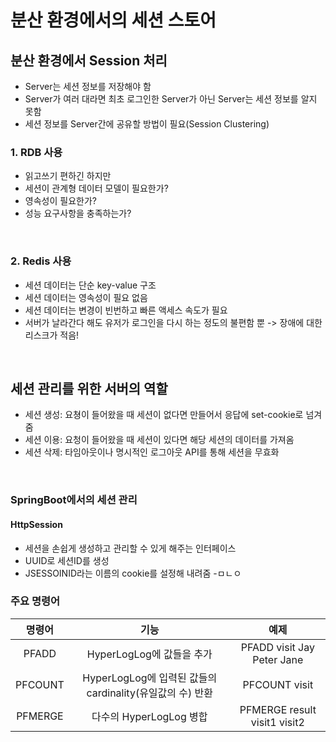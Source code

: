 # 분산 환경에서의 세션 스토어


## 분산 환경에서 Session 처리
 - Server는 세션 정보를 저장해야 함
 - Server가 여러 대라면 최초 로그인한 Server가 아닌 Server는 세션 정보를 알지 못함
 - 세션 정보를 Server간에 공유할 방법이 필요(Session Clustering)

### 1. RDB 사용
 - 읽고쓰기 편하긴 하지만
 - 세션이 관계형 데이터 모델이 필요한가?
 - 영속성이 필요한가?
 - 성능 요구사항을 충족하는가?

<br>

### 2. Redis 사용
 - 세션 데이터는 단순 key-value 구조
 - 세션 데이터는 영속성이 필요 없음
 - 세션 데이터는 변경이 빈번하고 빠른 액세스 속도가 필요
 - 서버가 날라간다 해도 유저가 로그인을 다시 하는 정도의 불편함 뿐 -> 장애에 대한 리스크가 적음!

<br>

## 세션 관리를 위한 서버의 역할
 - 세션 생성: 요쳥이 들어왔을 때 세션이 없다면 만들어서 응답에 set-cookie로 넘겨줌
 - 세션 이용: 요청이 들어왔을 때 세션이 있다면 해당 세션의 데이터를 가져옴
 - 세션 삭제: 타임아웃이나 명시적인 로그아웃 API를 통해 세션을 무효화

<br>

### SpringBoot에서의 세션 관리
 #### HttpSession
  - 세션을 손쉽게 생성하고 관리할 수 있게 해주는 인터페이스
  - UUID로 세션ID를 생성
  - JSESSOINID라는 이름의 cookie를 설정해 내려줌
  -ㅁㄴㅇ

###  주요 명령어
   |명령어|기능|예제|
   |:---:|:---:|:---:|
   |PFADD|HyperLogLog에 값들을 추가|PFADD visit Jay Peter Jane|
   |PFCOUNT|HyperLogLog에 입력된 값들의 cardinality(유일값의 수) 반환|PFCOUNT visit|
   |PFMERGE|다수의 HyperLogLog 병합|PFMERGE result visit1 visit2|
   
